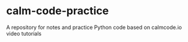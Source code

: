 # calm-code-practice
A repository for notes and practice Python code based on calmcode.io video tutorials
